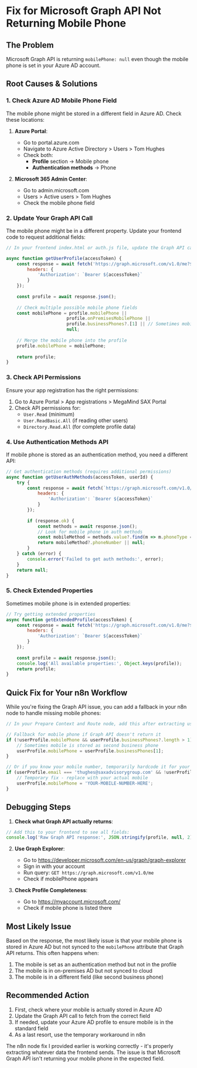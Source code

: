 # Fix for Microsoft Graph API Not Returning Mobile Phone

## The Problem
Microsoft Graph API is returning `mobilePhone: null` even though the mobile phone is set in your Azure AD account.

## Root Causes & Solutions

### 1. **Check Azure AD Mobile Phone Field**
The mobile phone might be stored in a different field in Azure AD. Check these locations:

1. **Azure Portal**:
   - Go to portal.azure.com
   - Navigate to Azure Active Directory > Users > Tom Hughes
   - Check both:
     - **Profile** section → Mobile phone
     - **Authentication methods** → Phone

2. **Microsoft 365 Admin Center**:
   - Go to admin.microsoft.com
   - Users > Active users > Tom Hughes
   - Check the mobile phone field

### 2. **Update Your Graph API Call**
The mobile phone might be in a different property. Update your frontend code to request additional fields:

```javascript
// In your frontend index.html or auth.js file, update the Graph API call:

async function getUserProfile(accessToken) {
    const response = await fetch('https://graph.microsoft.com/v1.0/me?$select=id,displayName,givenName,surname,mail,userPrincipalName,jobTitle,department,officeLocation,companyName,businessPhones,mobilePhone,city,state,country,manager,otherMails,proxyAddresses,onPremisesMobilePhone', {
        headers: {
            'Authorization': `Bearer ${accessToken}`
        }
    });
    
    const profile = await response.json();
    
    // Check multiple possible mobile phone fields
    const mobilePhone = profile.mobilePhone || 
                       profile.onPremisesMobilePhone || 
                       profile.businessPhones?.[1] || // Sometimes mobile is second business phone
                       null;
    
    // Merge the mobile phone into the profile
    profile.mobilePhone = mobilePhone;
    
    return profile;
}
```

### 3. **Check API Permissions**
Ensure your app registration has the right permissions:

1. Go to Azure Portal > App registrations > MegaMind SAX Portal
2. Check API permissions for:
   - `User.Read` (minimum)
   - `User.ReadBasic.All` (if reading other users)
   - `Directory.Read.All` (for complete profile data)

### 4. **Use Authentication Methods API**
If mobile phone is stored as an authentication method, you need a different API:

```javascript
// Get authentication methods (requires additional permissions)
async function getUserAuthMethods(accessToken, userId) {
    try {
        const response = await fetch(`https://graph.microsoft.com/v1.0/users/${userId}/authentication/phoneMethods`, {
            headers: {
                'Authorization': `Bearer ${accessToken}`
            }
        });
        
        if (response.ok) {
            const methods = await response.json();
            // Look for mobile phone in auth methods
            const mobileMethod = methods.value?.find(m => m.phoneType === 'mobile');
            return mobileMethod?.phoneNumber || null;
        }
    } catch (error) {
        console.error('Failed to get auth methods:', error);
    }
    return null;
}
```

### 5. **Check Extended Properties**
Sometimes mobile phone is in extended properties:

```javascript
// Try getting extended properties
async function getExtendedProfile(accessToken) {
    const response = await fetch('https://graph.microsoft.com/v1.0/me?$select=*', {
        headers: {
            'Authorization': `Bearer ${accessToken}`
        }
    });
    
    const profile = await response.json();
    console.log('All available properties:', Object.keys(profile));
    return profile;
}
```

## Quick Fix for Your n8n Workflow

While you're fixing the Graph API issue, you can add a fallback in your n8n node to handle missing mobile phones:

```javascript
// In your Prepare Context and Route node, add this after extracting userProfile:

// Fallback for mobile phone if Graph API doesn't return it
if (!userProfile.mobilePhone && userProfile.businessPhones?.length > 1) {
    // Sometimes mobile is stored as second business phone
    userProfile.mobilePhone = userProfile.businessPhones[1];
}

// Or if you know your mobile number, temporarily hardcode it for your user:
if (userProfile.email === 'thughes@saxadvisorygroup.com' && !userProfile.mobilePhone) {
    // Temporary fix - replace with your actual mobile
    userProfile.mobilePhone = 'YOUR-MOBILE-NUMBER-HERE';
}
```

## Debugging Steps

1. **Check what Graph API actually returns**:
```javascript
// Add this to your frontend to see all fields:
console.log('Raw Graph API response:', JSON.stringify(profile, null, 2));
```

2. **Use Graph Explorer**:
   - Go to https://developer.microsoft.com/en-us/graph/graph-explorer
   - Sign in with your account
   - Run query: `GET https://graph.microsoft.com/v1.0/me`
   - Check if mobilePhone appears

3. **Check Profile Completeness**:
   - Go to https://myaccount.microsoft.com/
   - Check if mobile phone is listed there

## Most Likely Issue

Based on the response, the most likely issue is that your mobile phone is stored in Azure AD but not synced to the `mobilePhone` attribute that Graph API returns. This often happens when:

1. The mobile is set as an authentication method but not in the profile
2. The mobile is in on-premises AD but not synced to cloud
3. The mobile is in a different field (like second business phone)

## Recommended Action

1. First, check where your mobile is actually stored in Azure AD
2. Update the Graph API call to fetch from the correct field
3. If needed, update your Azure AD profile to ensure mobile is in the standard field
4. As a last resort, use the temporary workaround in n8n

The n8n node fix I provided earlier is working correctly - it's properly extracting whatever data the frontend sends. The issue is that Microsoft Graph API isn't returning your mobile phone in the expected field.